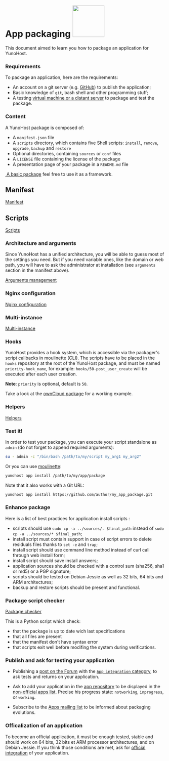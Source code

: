 # App packaging <img src="https://yunohost.org/images/yunohost_package.png" width=100/>

This document aimed to learn you how to package an application for YunoHost.

### Requirements
To package an application, here are the requirements:
* An account on a git server (e.g. [GitHub](https://github.com/)) to publish the application;
* Basic knowledge of `git`, bash shell and other programming stuff;
* A testing [virtual machine or a distant server](/install_en) to package and test the package.

### Content
A YunoHost package is composed of:

* A `manifest.json` file
* A `scripts` directory, which contains five Shell scripts: `install`, `remove`, `upgrade`, `backup` and `restore`
* Optional directories, containing `sources` or `conf` files
* A `LICENSE` file containing the license of the package
* A presentation page of your package in a `README.md` file

<a class="btn btn-lg btn-default" href="https://github.com/YunoHost/example_ynh"> A basic package</a>
feel free to use it as a framework.

## Manifest
<a class="btn btn-lg btn-default" href="packaging_apps_manifest_en">Manifest</a>

## Scripts
<a class="btn btn-lg btn-default" href="packaging_apps_scripts_en">Scripts</a>

### Architecture and arguments
Since YunoHost has a unified architecture, you will be able to guess most of the settings you need. But if you need variable ones, like the domain or web path, you will have to ask the administrator at installation (see `arguments` section in the manifest above).

<a class="btn btn-lg btn-default" href="packaging_apps_arguments_management_en">Arguments management</a>

### Nginx configuration
<a class="btn btn-lg btn-default" href="packaging_apps_nginx_conf_en">Nginx configuration</a>

### Multi-instance
<a class="btn btn-lg btn-default" href="packaging_apps_multiinstance_en">Multi-instance</a>

### Hooks
YunoHost provides a hook system, which is accessible via the packager's script callbacks in moulinette (CLI).
The scripts have to be placed in the `hooks` repository at the root of the YunoHost package, and must be named `priority-hook_name`, for example: `hooks/50-post_user_create` will be executed after each user creation.

**Note**: `priority` is optional, default is `50`.

Take a look at the [ownCloud package](https://github.com/Kloadut/owncloud_ynh) for a working example.

### Helpers
<a class="btn btn-lg btn-default" href="packaging_apps_helpers_en">Helpers</a>

### Test it!
In order to test your package, you can execute your script standalone as `admin` (do not forget to append required arguments):
```bash
su - admin -c "/bin/bash /path/to/my/script my_arg1 my_arg2"
```

Or you can use [moulinette](/moulinette_en):
```bash
yunohost app install /path/to/my/app/package
```
Note that it also works with a Git URL:
```bash
yunohost app install https://github.com/author/my_app_package.git
```

### Enhance package
Here is a list of best practices for application install scripts :
* scripts should use `sudo cp -a ../sources/. $final_path` instead of `sudo cp -a ../sources/* $final_path`;
* install script must contain support in case of script errors to delete residuals files thanks to `set -e` and `trap`;
* install script should use command line method instead of curl call through web install form;
* install script should save install answers;
* application sources should be checked with a control sum (sha256, sha1 or md5) or a PGP signature;
* scripts should be tested on Debian Jessie as well as 32 bits, 64 bits and ARM architectures;
* backup and restore scripts should be present and functional.

### Package script checker
<a class="btn btn-lg btn-default" href="https://github.com/YunoHost/package_checker">Package checker</a>

This is a Python script which check:
* that the package is up to date wich last specifications
* that all files are present
* that the manifest don't have syntax error
* that scripts exit well before modifing the system during verifications.

### Publish and ask for testing your application
* Publishing a [post on the Forum](https://forum.yunohost.org/) with the [`App integration` category](https://forum.yunohost.org/c/app-integration), to ask tests and returns on your application.

* Ask to add your application in the [app repository](https://github.com/YunoHost/apps) to be displayed in the [non-official apps list](apps_in_progress_en). Precise his progress state: `notworking`, `inprogress`, or `working`.

- Subscribe to the [Apps mailing list](https://list.yunohost.org/cgi-bin/mailman/listinfo/apps) to be informed about packaging evolutions.

### Officalization of an application
To become an official application, it must be enough tested, stable and should work on 64 bits, 32 bits et ARM processor architectures, and on Debian Jessie. If you think those conditions are met, ask for [official integration](https://github.com/YunoHost/apps) of your application.
